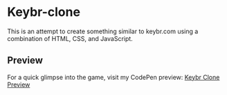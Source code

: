 # Keybr-clone
This is an attempt to create something similar to keybr.com using a combination of HTML, CSS, and JavaScript.

## Preview
For a quick glimpse into the game, visit my CodePen preview: [Keybr Clone Preview](https://codepen.io/Sira-Ndiaye/pen/OJqpxJK)
